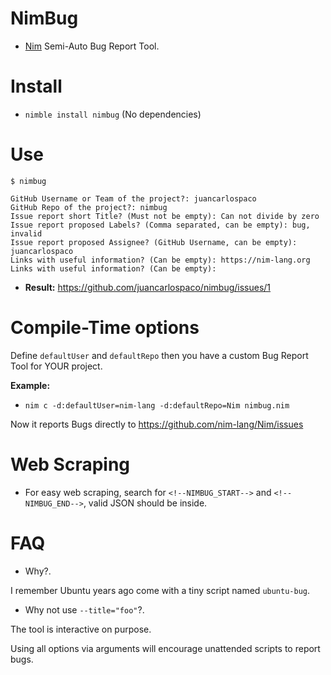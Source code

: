 # NimBug

- [Nim](https://nim-lang.org) Semi-Auto Bug Report Tool.


# Install

- `nimble install nimbug` (No dependencies)


# Use

```console
$ nimbug

GitHub Username or Team of the project?: juancarlospaco
GitHub Repo of the project?: nimbug
Issue report short Title? (Must not be empty): Can not divide by zero
Issue report proposed Labels? (Comma separated, can be empty): bug, invalid
Issue report proposed Assignee? (GitHub Username, can be empty): juancarlospaco
Links with useful information? (Can be empty): https://nim-lang.org
Links with useful information? (Can be empty):

```

- **Result:** https://github.com/juancarlospaco/nimbug/issues/1


# Compile-Time options

Define `defaultUser` and `defaultRepo` then you have a custom Bug Report Tool for YOUR project.

**Example:**

- `nim c -d:defaultUser=nim-lang -d:defaultRepo=Nim nimbug.nim`

Now it reports Bugs directly to https://github.com/nim-lang/Nim/issues


# Web Scraping

- For easy web scraping, search for `<!--NIMBUG_START-->` and `<!--NIMBUG_END-->`, valid JSON should be inside.


# FAQ

- Why?.

I remember Ubuntu years ago come with a tiny script named `ubuntu-bug`.

- Why not use `--title="foo"`?.

The tool is interactive on purpose.

Using all options via arguments will encourage unattended scripts to report bugs.
